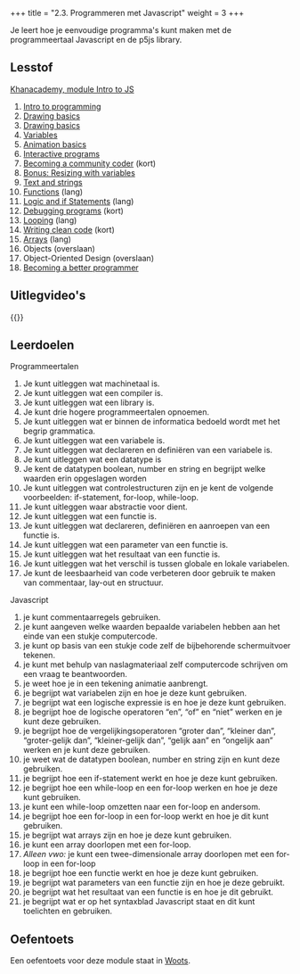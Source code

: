 +++
title = "2.3. Programmeren met Javascript"
weight = 3
+++

Je leert hoe je eenvoudige programma's kunt maken met de programmeertaal Javascript en de p5js library.
<!--more-->

## Lesstof
[Khanacademy, module Intro to JS](https://www.khanacademy.org/computing/computer-programming/programming)
1. [Intro to programming](https://www.khanacademy.org/computing/computer-programming/programming#intro-to-programming)
1. [Drawing basics](https://www.khanacademy.org/computing/computer-programming/programming#drawing-basics)
1. [Drawing basics](https://www.khanacademy.org/computing/computer-programming/programming#coloring)
1. [Variables](https://www.khanacademy.org/computing/computer-programming/programming#variables)
1. [Animation basics](https://www.khanacademy.org/computing/computer-programming/programming#animation-basics)
1. [Interactive programs](https://www.khanacademy.org/computing/computer-programming/programming#interactive-programs)
1. [Becoming a community coder](https://www.khanacademy.org/computing/computer-programming/programming#becoming-a-community-coder) (kort)
1. [Bonus: Resizing with variables](https://www.khanacademy.org/computing/computer-programming/programming#resizing-with-variables)
1. [Text and strings](https://www.khanacademy.org/computing/computer-programming/programming#text-basics)
1. [Functions](https://www.khanacademy.org/computing/computer-programming/programming#functions) (lang)
1. [Logic and if Statements](https://www.khanacademy.org/computing/computer-programming/programming#logic-if-statements) (lang)
1. [Debugging programs](https://www.khanacademy.org/computing/computer-programming/programming#debugging-programs) (kort)
1. [Looping](https://www.khanacademy.org/computing/computer-programming/programming#looping) (lang)
1. [Writing clean code](https://www.khanacademy.org/computing/computer-programming/programming#writing-clean-code) (kort)
1. [Arrays](https://www.khanacademy.org/computing/computer-programming/programming#arrays) (lang)
1. Objects (overslaan)
1. Object-Oriented Design (overslaan)
1. [Becoming a better programmer](https://www.khanacademy.org/computing/computer-programming/programming#good-practices)




## Uitlegvideo's
{{<youtube id="https://www.youtube.com/playlist?list=PLpTljPS--R5DwKVFeOrwrveKeTsR3StJr">}}

## Leerdoelen
Programmeertalen
1. Je kunt uitleggen wat machinetaal is.
1. Je kunt uitleggen wat een compiler is.
1. Je kunt uitleggen wat een library is.
1. Je kunt drie hogere programmeertalen opnoemen.
1. Je kunt uitleggen wat er binnen de informatica bedoeld wordt met het begrip grammatica.
1. Je kunt uitleggen wat een variabele is.
1. Je kunt uitleggen wat declareren en definiëren van een variabele is.
1. Je kunt uitleggen wat een datatype is
1. Je kent de datatypen boolean, number en string en begrijpt welke waarden erin opgeslagen worden
1. Je kunt uitleggen wat controlestructuren zijn en je kent de volgende voorbeelden: if-statement, for-loop, while-loop.
1. Je kunt uitleggen waar abstractie voor dient.
1. Je kunt uitleggen wat een functie is.
1. Je kunt uitleggen wat declareren, definiëren en aanroepen van een functie is.
1. Je kunt uitleggen wat een parameter van een functie is.
1. Je kunt uitleggen wat het resultaat van een functie is.
1. Je kunt uitleggen wat het verschil is tussen globale en lokale variabelen.
1. Je kunt de leesbaarheid van code verbeteren door gebruik te maken van commentaar, lay-out en structuur.

Javascript
1. je kunt commentaarregels gebruiken.
1. je kunt aangeven welke waarden bepaalde variabelen hebben aan het einde van een stukje computercode.
1. je kunt op basis van een stukje code zelf de bijbehorende schermuitvoer tekenen.
1. je kunt met behulp van naslagmateriaal zelf computercode schrijven om een vraag te beantwoorden.
1. je weet hoe je in een tekening animatie aanbrengt.
1. je begrijpt wat variabelen zijn en hoe je deze kunt gebruiken.
1. je begrijpt wat een logische expressie is en hoe je deze kunt gebruiken.
1. je begrijpt hoe de logische operatoren “en”, “of” en “niet” werken en je kunt deze gebruiken.
1. je begrijpt hoe de vergelijkingsoperatoren “groter dan”, “kleiner dan”, “groter-gelijk dan”, “kleiner-gelijk dan”, “gelijk aan” en “ongelijk aan” werken en je kunt deze gebruiken.
1. je weet wat de datatypen boolean, number en string zijn en kunt deze gebruiken.
1. je begrijpt hoe een if-statement werkt en hoe je deze kunt gebruiken.
1. je begrijpt hoe een while-loop en een for-loop werken en hoe je deze kunt gebruiken.
1. je kunt een while-loop omzetten naar een for-loop en andersom.
1. je begrijpt hoe een for-loop in een for-loop werkt en hoe je dit kunt gebruiken.
1. je begrijpt wat arrays zijn en hoe je deze kunt gebruiken.
1. je kunt een array doorlopen met een for-loop.
1. <em>Alleen vwo:</em> je kunt een twee-dimensionale array doorlopen met een for-loop in een for-loop
1. je begrijpt hoe een functie werkt en hoe je deze kunt gebruiken.
1. je begrijpt wat parameters van een functie zijn en hoe je deze gebruikt.
1. je begrijpt wat het resultaat van een functie is en hoe je dit gebruikt.
1. je begrijpt wat er op het syntaxblad Javascript staat en dit kunt toelichten en gebruiken.

## Oefentoets
Een oefentoets voor deze module staat in [Woots](https://app.woots.nl).


